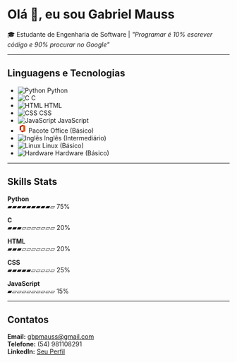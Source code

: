 # Olá 👋, eu sou Gabriel Mauss

🎓 Estudante de Engenharia de Software | _"Programar é 10% escrever código e 90% procurar no Google"_

---

## Linguagens e Tecnologias

 <ul>
    <li><span class="emoji"></span><img src="https://cdn.jsdelivr.net/gh/devicons/devicon/icons/python/python-original.svg" alt="Python" width="20"/> Python</li>
    <li><span class="emoji"></span><img src="https://cdn.jsdelivr.net/gh/devicons/devicon/icons/c/c-original.svg" alt="C" width="20" /> C</li>
    <li><span class="emoji"></span><img src="https://cdn.jsdelivr.net/gh/devicons/devicon/icons/html5/html5-original.svg" alt="HTML" width="20" /> HTML</li>
    <li><span class="emoji"></span><img src="https://cdn.jsdelivr.net/gh/devicons/devicon/icons/css3/css3-original.svg" alt="CSS" width="20" /> CSS</li>
    <li><span class="emoji"></span><img src="https://cdn.jsdelivr.net/gh/devicons/devicon/icons/javascript/javascript-original.svg" alt="JavaScript" width="20" /> JavaScript</li>
    <li><span class="emoji"></span><img src="./assets/icons8-microsoft-office-20.svg" width="20" /> Pacote Office (Básico)</li>
    <li><span class="emoji"></span><img src="https://upload.wikimedia.org/wikipedia/en/a/ae/Flag_of_the_United_Kingdom.svg" alt="Inglês" width="20" /> Inglês (Intermediário)</li>
    <li><span class="emoji"></span><img src="https://cdn.jsdelivr.net/gh/devicons/devicon/icons/linux/linux-original.svg" alt="Linux" width="20" /> Linux (Básico)</li>
    <li><span class="emoji"></span><img src="./assets/icons8-placa-de-vídeo-20.png" alt="Hardware" width="20" /> Hardware (Básico)</li>
  </ul>

---

## Skills Stats


**Python**  
▰▰▰▰▰▰▰▰▰▱ 75%

**C**  
▰▰▰▱▱▱▱▱▱▱ 20%

**HTML**  
▰▰▰▱▱▱▱▱▱▱ 20%

**CSS**  
▰▰▰▰▰▱▱▱▱▱ 25%

**JavaScript**  
▰▱▱▱▱▱▱▱▱▱ 15%

---

## Contatos

**Email:** [gbpmauss@gmail.com](mailto:gbpmauss@gmail.com)  
**Telefone:** (54) 981108291  
**LinkedIn:** [Seu Perfil](https://www.linkedin.com/in/seu-usuario)
